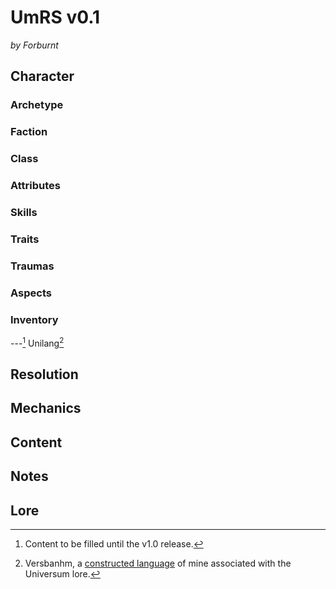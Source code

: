 # UmRS v0.1
*by Forburnt*

## Character

### Archetype
### Faction
### Class
### Attributes
### Skills
### Traits
### Traumas
### Aspects
### Inventory
---[^wip]
Unilang[^vb]

## Resolution

## Mechanics

## Content

## Notes
[^wip]: Content to be filled until the v1.0 release.
[^todo]: Content to be filled in sometime later (possibly after v1.0).
[^vb]: Versbanhm, a [constructed language](https://en.wikipedia.org/wiki/Constructed_language) of mine associated with the Universum lore.

## Lore


